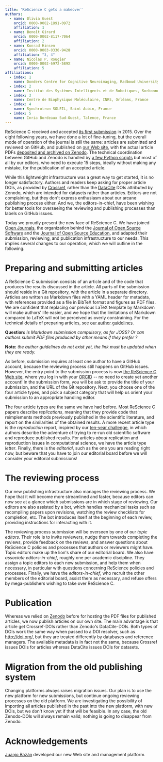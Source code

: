 ```yaml
---
title: 'ReScience C gets a makeover'
authors:
  - name: Olivia Guest
    orcid: 0000-0002-1891-0972
    affiliation: 1
  - name: Benoît Girard
    orcid: 0000-0002-8117-7064
    affiliation: 2
  - name: Konrad Hinsen
    orcid: 0000-0003-0330-9428
    affiliation: "3, 4"
  - name: Nicolas P. Rougier
    orcid: 0000-0002-6972-589X
    affiliation: 5
affiliations:
  - index: 1
    name: Donders Centre for Cognitive Neuroimaging, Radboud University, Nijmegen, Netherlands
  - index: 2
    name: Institut des Systèmes Intelligents et de Robotiques, Sorbonne Université & CNRS, Paris, France
  - index: 3
    name: Centre de Biophysique Moléculaire, CNRS, Orléans, France
  - index: 4
    name: Synchrotron SOLEIL, Saint Aubin, France
  - index: 5
    name: Inria Bordeaux Sud-Ouest, Talence, France
---
```


ReScience C received and accepted [its first submission](https://github.com/ReScience/ReScience-submission/pull/3) in 2015. Over the eight following years, we have done a lot of fine-tuning, but the overall mode of operation of the journal is still the same: articles are submitted and reviewed on GitHub, and published on [our Web site](https://rescience.github.io/), with the actual article PDFs [deposited and archived on Zenodo](https://zenodo.org/search?q=keywords:%22rescience%20c%22). The technical coordination between GitHub and Zenodo is handled by [a few Python scripts](https://github.com/ReScience/articles) but most of all by our editors, who need to execute 15 steps, ideally without making any mistake, for the publication of an accepted article.

While this lightweight infrastructure was a great way to get started, it is no longer satisfactory. Authors and readers keep asking for proper article DOIs, as provided by [Crossref](https://crossref.org/), rather than the [DataCite](http://www.datacite.org/) DOIs attributed by Zenodo, which are intended for datasets rather than articles. Editors are not complaining, but they don't express enthusiasm about our arcane publishing process either. And we, the editors-in-chief, have been wishing for better tools for overseeing the reviewing and publishing processes than labels on GitHub issues.

Today we proudly present the new face of ReScience C. We have joined [Open Journals](http://www.theoj.org/), the organization behind the [Journal of Open Source Software](https://joss.theoj.org/) and the [Journal of Open Source Education](https://jose.theoj.org/), and adapted their submission, reviewing, and publication infrastructure to our needs. This implies several changes to our operation, which we will outline in the following.

# Preparing and submitting articles

A ReScience C submission consists of an article and of the code that produces the results discussed in the article. All parts of the submission should reside in a Git repository, with the article in a separate directory. Articles are written as Markdown files with a YAML header for metadata, with references provided as a file in BibTeX format and figures as PDF files. We are confident that replacing our previous LaTeX template by Markdown will make authors' life easier, and we hope that the limitations of Markdown compared to LaTeX will not be perceived as overly constraining. For the technical details of preparing articles, see [our author guidelines](https://resciencec.theoj.org/).

**Question:** *is Markdown submission compulsory, as for JOSS? Or can authors submit PDF files produced by other means if they prefer ?*

**Note:** *the author guidelines do not exist yet, the link must be updated when they are ready.*

As before, submission requires at least one author to have a GitHub account, because the reviewing process still happens on GitHub issues. However, the entry point to the submission process is now [the ReScience C Web site](https://resciencec.theoj.org/), where you log in with your [ORCID](https://orcid.org/) -- no need to create yet another account! In the submission form, you will be ask to provide the title of your submission, and the URL of the Git repository. Next, you choose one of the four article types, and pick a subject category that will help us orient your submission to an appropriate handling editor.

The four article types are the same we have had before. Most ReScience C papers describe *replications*, meaning that they provide code that reimplements methods previously published in the scientific literature, and report on the similarities of the obtained results. A more recent article type is the *reproduction* report, inspired by our [ten-year challenge](http://rescience.github.io/ten-years/), in which authors describe the adventure of trying to re-run old scientific software and reproduce published results. For articles *about* replication and reproduction issues in computational science, we have the article type *letter*. Finally, there is the *editorial*, such as the one you are reading right now, but beware that you have to join our editorial board before we will consider your editorial submissions!

# The reviewing process

Our new publishing infrastructure also manages the reviewing process. We hope that it will become more streamlined and faster, because editors can now see at a glance which submissions are in which stage of reviewing. Our editors are also assisted by a bot, which handles mechanical tasks such as recompiling papers upon revisions, watching the review checklists for completion, etc. The bot introduces itself at the beginning of each review, providing instructions for interacting with it.

The reviewing process submission will be overseen by one of our *topic editors*. Their role is to invite reviewers, nudge them towards completing the reviews, provide feedback on the reviews, and answer questions about ReScience C policies and processes that authors or reviewers might have. Topic editors make up the lion's share of our editorial board. We also have *associate editors-in-chief*, roughly one per academic discipline. They assign a topic editors to each new submission, and help them when necessary, in particular with questions concerning ReScience policies and processes. Finally, we have the *editors-in-chief*, who recruit the other members of the editorial board, assist them as necessary, and refuse offers by mega-publishers wishing to take over ReScience C.

# Publication

Whereas we relied on [Zenodo](https://zenodo.org/) before for hosting the PDF files for published articles, we now publish articles on our own site. The main advantage is that article get Crossref-DOIs rather than Zenodo's DataCite-DOIs. Both types of DOIs work the same way when passed to a DOI resolver, such as http://doi.org/, but they are treated differently by databases and reference managers. The available metadata is in fact not the same, because Crossref issues DOIs for articles whereas DataCite issues DOIs for datasets.

# Migration from the old publishing system

Changing platforms always raises migration issues. Our plan is to use the new platform for new submissions, but continue ongoing reviewing processes on the old platform. We are investigating the possibility of importing all articles published in the past into the new platform, with new DOIs, but we don't know yet if that will be feasible. In any case, the old Zenodo-DOIs will always remain valid; nothing is going to disappear from Zenodo.

# Acknowledgements

[Juanjo Bazán](https://github.com/xuanxu) developed our new Web site and management platform.
